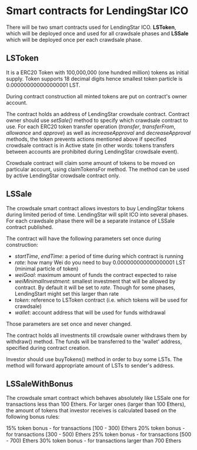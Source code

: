 # Smart contracts for LendingStar ICO

There will be two smart contracts used for LendingStar ICO. **LSToken**, which will be deployed once and used for all crawdsale phases and **LSSale** which will be deployed once per each crawdsale phase.

## LSToken

It is a ERC20 Token with 100,000,000 (one hundred million) tokens as initial supply. Token supports 18 decimal digits hence smallest token particle is 0.000000000000000001 LST.

During contract construction all minted tokens are put on contract's owner account.

The contract holds an address of LendingStar crowdsale contract. Contract owner should use *setSale()* method to specify which crawdsale contract to use. For each ERC20 token transfer operation (*transfer*, *transferFrom*, *allowance* and *approve*) as well as *increaseApproval* and *decreaseApproval* methods, the token prevents actions mentioned above if specified crowdsale contract is in Active state (in other words: tokens transfers between accounts are prohibited during LendingStar crowdsale event).

Crowdsale contract will claim some amount of tokens to be moved on particular account, using claimTokensFor method. The method can be used by active LendingStar crowdsale contract only.

## LSSale

The crowdsale smart contract allows investors to buy LendingStar tokens during limited period of time. LendingStar will split ICO into several phases. For each crawdsale phase there will be a separate instance of LSSale contract published.

The contract will have the following parameters set once during construction:
- *startTime*, *endTime*: a period of time during which contract is running
- *rate*: how many Wei do you need to buy 0.000000000000000001 LST (minimal particle of token)
- *weiGoal*: maximum amount of funds the contract expected to raise
- *weiMinimalInvestment*: smallest investment that will be allowed by contract. By default it will be set to *rate*. Though for some phases, LendingStart might set this larger than rate 
- *token*: reference to LSToken contract (i.e. which tokens will be used for crawdsale)
- *wallet*: account address that will be used for funds withdrawal

Those parameters are set once and never changed.

The contract holds all investments till crowdsale owner withdraws them by withdraw() method. The funds will be transferred to the 'wallet' address, specified during contract creation.

Investor should use buyTokens() method in order to buy some LSTs. The method will forward appropriate amount of LSTs to sender's address.

## LSSaleWithBonus

The crowdsale smart contract which behaves absolutely like LSSale one for transactions less than 100 Ethers. For larger ones  (larger than 100 Ethers), the amount of tokens that investor receives is calculated based on the following bonus rules:

15% token bonus - for transactions [100 - 300) Ethers
20% token bonus - for transactions [300 - 500) Ethers
25% token bonus - for transactions [500 - 700) Ethers
30% token bonus - for transactions larger than 700 Ethers
